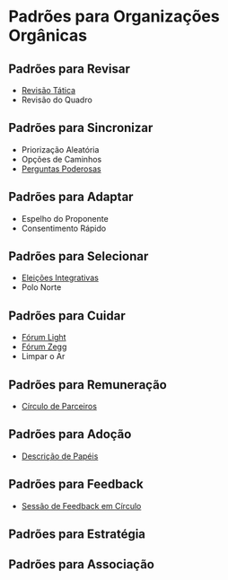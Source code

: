 # Padrões para Organizações Orgânicas

## Padrões para Revisar
- [Revisão Tática](revisao-tatica.md)
- Revisão do Quadro

## Padrões para Sincronizar
- Priorização Aleatória
- Opções de Caminhos
- [Perguntas Poderosas](#perguntas-poderosas.md)

## Padrões para Adaptar
- Espelho do Proponente
- Consentimento Rápido

## Padrões para Selecionar
- [Eleições Integrativas](eleicoes-integrativas.md)
- Polo Norte

## Padrões para Cuidar
- [Fórum Light](forum-light.md)
- [Fórum Zegg](forum-zegg.md)
- Limpar o Ar

## Padrões para Remuneração

- [Círculo de Parceiros](circulo-parceiros.md)

## Padrões para Adoção
- [Descrição de Papéis](descricao-de-papeis.md)

## Padrões para Feedback
- [Sessão de Feedback em Círculo](sessao-de-feedback-em-circulo.md)

## Padrões para Estratégia

## Padrões para Associação
